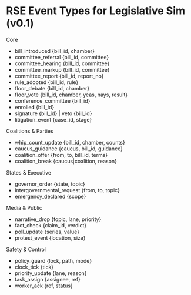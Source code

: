 # RSE Event Types for Legislative Sim (v0.1)

Core
- bill_introduced {bill_id, chamber}
- committee_referral {bill_id, committee}
- committee_hearing {bill_id, committee}
- committee_markup {bill_id, committee}
- committee_report {bill_id, report_no}
- rule_adopted {bill_id, rule}
- floor_debate {bill_id, chamber}
- floor_vote {bill_id, chamber, yeas, nays, result}
- conference_committee {bill_id}
- enrolled {bill_id}
- signature {bill_id} | veto {bill_id}
- litigation_event {case_id, stage}

Coalitions & Parties
- whip_count_update {bill_id, chamber, counts}
- caucus_guidance {caucus, bill_id, guidance}
- coalition_offer {from, to, bill_id, terms}
- coalition_break {caucus|coalition, reason}

States & Executive
- governor_order {state, topic}
- intergovernmental_request {from, to, topic}
- emergency_declared {scope}

Media & Public
- narrative_drop {topic, lane, priority}
- fact_check {claim_id, verdict}
- poll_update {series, value}
- protest_event {location, size}

Safety & Control
- policy_guard {lock, path, mode}
- clock_tick {tick}
- priority_update {lane, reason}
- task_assign {assignee, ref}
- worker_ack {ref, status}


